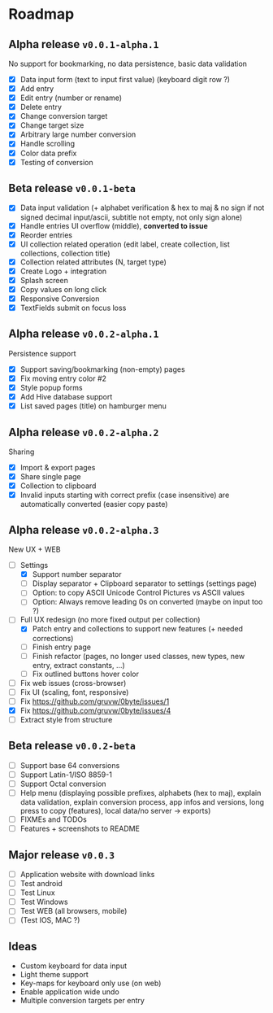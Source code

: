 # Roadmap

## Alpha release `v0.0.1-alpha.1`

No support for bookmarking, no data persistence, basic data validation

- [X] Data input form (text to input first value) (keyboard digit row ?)
- [X] Add entry
- [X] Edit entry (number or rename)
- [X] Delete entry
- [X] Change conversion target
- [X] Change target size
- [X] Arbitrary large number conversion
- [X] Handle scrolling
- [X] Color data prefix
- [X] Testing of conversion

## Beta release `v0.0.1-beta`

- [X] Data input validation (+ alphabet verification & hex to maj & no sign if not signed decimal input/ascii, subtitle not empty, not only sign alone)
- [X] Handle entries UI overflow (middle), **converted to issue**
- [X] Reorder entries
- [X] UI collection related operation (edit label, create collection, list collections, collection title)
- [X] Collection related attributes (N, target type)
- [X] Create Logo + integration
- [X] Splash screen
- [X] Copy values on long click
- [X] Responsive Conversion
- [X] TextFields submit on focus loss

## Alpha release `v0.0.2-alpha.1`

Persistence support

- [X] Support saving/bookmarking (non-empty) pages
- [X] Fix moving entry color #2
- [X] Style popup forms
- [X] Add Hive database support
- [X] List saved pages (title) on hamburger menu

## Alpha release `v0.0.2-alpha.2`

Sharing

- [X] Import & export pages
- [X] Share single page
- [X] Collection to clipboard
- [X] Invalid inputs starting with correct prefix (case insensitive) are automatically converted (easier copy paste)

## Alpha release `v0.0.2-alpha.3`

New UX + WEB

- [ ] Settings
  - [X] Support number separator
  - [ ] Display separator + Clipboard separator to settings (settings page)
  - [ ] Option: to copy ASCII Unicode Control Pictures vs ASCII values
  - [ ] Option: Always remove leading 0s on converted (maybe on input too ?)
- [ ] Full UX redesign (no more fixed output per collection)
  - [X] Patch entry and collections to support new features (+ needed corrections)
  - [ ] Finish entry page
  - [ ] Finish refactor (pages, no longer used classes, new types, new entry, extract constants, ...)
  - [ ] Fix outlined buttons hover color
- [ ] Fix web issues (cross-browser)
- [ ] Fix UI (scaling, font, responsive)
- [ ] Fix https://github.com/gruvw/0byte/issues/1
- [X] Fix https://github.com/gruvw/0byte/issues/4
- [ ] Extract style from structure

## Beta release `v0.0.2-beta`

- [ ] Support base 64 conversions
- [ ] Support Latin-1/ISO 8859-1
- [ ] Support Octal conversion
- [ ] Help menu (displaying possible prefixes, alphabets (hex to maj), explain data validation, explain conversion process, app infos and versions, long press to copy (features), local data/no server -> exports)
- [ ] FIXMEs and TODOs
- [ ] Features + screenshots to README

## Major release `v0.0.3`

- [ ] Application website with download links
- [ ] Test android
- [ ] Test Linux
- [ ] Test Windows
- [ ] Test WEB (all browsers, mobile)
- [ ] (Test IOS, MAC ?)

## Ideas

- Custom keyboard for data input
- Light theme support
- Key-maps for keyboard only use (on web)
- Enable application wide undo
- Multiple conversion targets per entry
